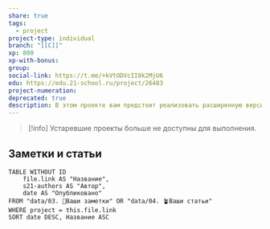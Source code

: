 ```yaml
---
share: true
tags:
  - project
project-type: individual
branch: "[[C]]"
xp: 800
xp-with-bonus: 
group: 
social-link: https://t.me/+kVtODVcII0k2MjU6
edu: https://edu.21-school.ru/project/26483
project-numeration: 
deprecated: true
description: В этом проекте вам предстоит реализовать расширенную версию обычного калькулятора, который можно найти в стандартных приложениях каждой операционной системы, на языке программирования C с использованием структурированного программирования.
---
```


> [!info]
> Устаревшие проекты больше не доступны для выполнения.


## Заметки и статьи
```dataview
TABLE WITHOUT ID
    file.link AS "Название",
    s21-authors AS "Автор",
    date AS "Опубликовано"
FROM "data/03. 🌱Ваши заметки" OR "data/04. 🪴Ваши статьи"
WHERE project = this.file.link
SORT date DESC, Название ASC
```
